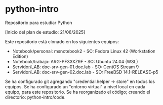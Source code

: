 # python-intro
Repositorio para estudiar Python

[Inicio del plan de estudio: 21/06/2025]

Este repositorio está clonado en los siguientes equipos: 
- Notebook/personal: msnotebook2 - SO: Fedora Linux 42 (Workstation Edition)
- Notebook/trabajo: ARG-PF33XZ9F - SO: Ubuntu 24.04 (WSL)
- Servidor/LAB: doc-srv-gen-01.doc.lab - SO: CentOS Stream 9
- Servidor/LAB: doc-srv-gen-02.doc.lab - SO: FreeBSD 14.1-RELEASE-p5

Se ha configurado git agregando "credential.helper -> store" en todos los equipos.
Se ha configurado un "entorno virtual" a nivel local en cada equipo, para este repositorio.
Se ha reorganizado el código; creando el directorio: python-intro/code.
